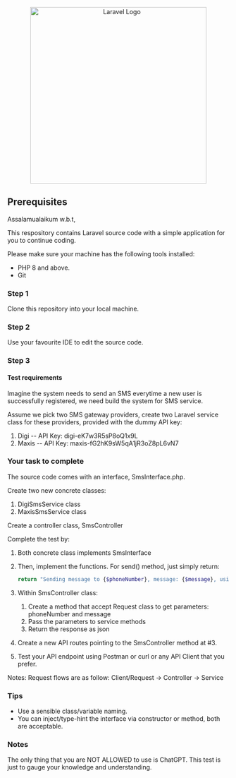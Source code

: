 <p align="center"><a href="https://laravel.com" target="_blank"><img src="https://blog.bateriku.com/wp-content/uploads/2021/02/BATERIKUNEWLOGO-1024x576.png" width="400" alt="Laravel Logo"></a></p>

## Prerequisites

Assalamualaikum w.b.t,

This respository contains Laravel source code with a simple application for you to continue coding.

Please make sure your machine has the following tools installed:

- PHP 8 and above.
- Git

### Step 1
Clone this repository into your local machine.

### Step 2
Use your favourite IDE to edit the source code.

### Step 3
#### Test requirements
Imagine the system needs to send an SMS everytime a new user is successfully registered, we need build the system for SMS service.

Assume we pick two SMS gateway providers, create two Laravel service class for these providers, provided with the dummy API key:
1. Digi
-- API Key: digi-eK7w3R5sP8oQ1x9L
2. Maxis
-- API Key: maxis-fG2hK9sW5qA1jR3oZ8pL6vN7

### Your task to complete
The source code comes with an interface, SmsInterface.php.

Create two new concrete classes:
1. DigiSmsService class
2. MaxisSmsService class

Create a controller class, SmsController

Complete the test by:
1. Both concrete class implements SmsInterface
2. Then, implement the functions. For send() method, just simply return:
    ```php
    return "Sending message to {$phoneNumber}, message: {$message}, using API Key: {$this->apiKey()}";
3. Within SmsController class:
    1. Create a method that accept Request class to get parameters: phoneNumber and message
    2. Pass the parameters to service methods
    3. Return the response as json

4. Create a new API routes pointing to the SmsController method at #3.
5. Test your API endpoint using Postman or curl or any API Client that you prefer.

Notes: Request flows are as follow: Client/Request -> Controller -> Service

### Tips ###
- Use a sensible class/variable naming.
- You can inject/type-hint the interface via constructor or method, both are acceptable.

### Notes ###
The only thing that you are NOT ALLOWED to use is ChatGPT. This test is just to gauge your knowledge and understanding.